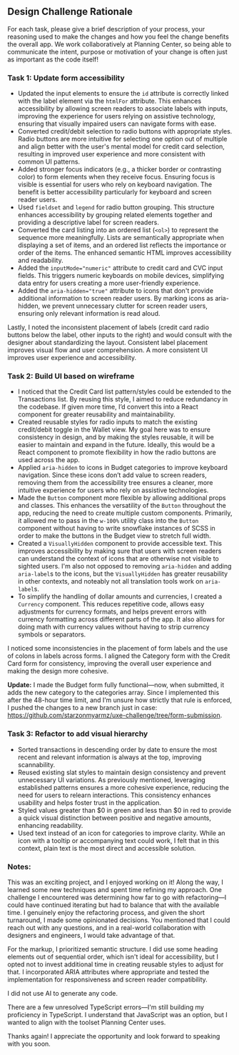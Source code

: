 ## Design Challenge Rationale
For each task, please give a brief description of your process, your reasoning used to make the changes and how you feel the change benefits the overall app. We work collaboratively at Planning Center, so being able to communicate the intent, purpose or motivation of your change is often just as important as the code itself!


### Task 1: Update form accessibility

- Updated the input elements to ensure the `id` attribute is correctly linked with the label element via the `htmlFor` attribute. This enhances accessibility by allowing screen readers to associate labels with inputs, improving the experience for users relying on assistive technology, ensuring that visually impaired users can navigate forms with ease.
- Converted credit/debit selection to radio buttons with appropriate styles. Radio buttons are more intuitive for selecting one option out of multiple and align better with the user's mental model for credit card selection, resulting in improved user experience and more consistent with common UI patterns.
- Added stronger focus indicators (e.g., a thicker border or contrasting color) to form elements when they receive focus. Ensuring focus is visible is essential for users who rely on keyboard navigation. The benefit is better accessibility particularly for keyboard and screen reader users.
- Used `fieldset` and `legend` for radio button grouping. This structure enhances accessibility by grouping related elements together and providing a descriptive label for screen readers.
- Converted the card listing into an ordered list (`<ol>`) to represent the sequence more meaningfully. Lists are semantically appropriate when displaying a set of items, and an ordered list reflects the importance or order of the items. The enhanced semantic HTML improves accessibility and readability.
- Added the `inputMode="numeric"` attribute to credit card and CVC input fields. This triggers numeric keyboards on mobile devices, simplifying data entry for users creating a more user-friendly experience.
- Added the `aria-hidden="true"` attribute to icons that don't provide additional information to screen reader users. By marking icons as aria-hidden, we prevent unnecessary clutter for screen reader users, ensuring only relevant information is read aloud.

Lastly, I noted the inconsistent placement of labels (credit card radio buttons below the label, other inputs to the right) and would consult with the designer about standardizing the layout. Consistent label placement improves visual flow and user comprehension. A more consistent UI improves user experience and accessibility.


### Task 2: Build UI based on wireframe

- I noticed that the Credit Card list pattern/styles could be extended to the Transactions list. By reusing this style, I aimed to reduce redundancy in the codebase. If given more time, I’d convert this into a React component for greater reusability and maintainability.
- Created reusable styles for radio inputs to match the existing credit/debit toggle in the Wallet view. My goal here was to ensure consistency in design, and by making the styles reusable, it will be easier to maintain and expand in the future. Ideally, this would be a React component to promote flexibility in how the radio buttons are used across the app.
- Applied `aria-hidden` to icons in Budget categories to improve keyboard navigation. Since these icons don’t add value to screen readers, removing them from the accessibility tree ensures a cleaner, more intuitive experience for users who rely on assistive technologies.
- Made the `Button` component more flexible by allowing additional props and classes. This enhances the versatility of the `Button` throughout the app, reducing the need to create multiple custom components. Primarily, it allowed me to pass in the `w-100%` utility class into the `Button` component without having to write snowflake instances of SCSS in order to make the buttons in the Budget view to stretch full width.
- Created a `VisuallyHidden` component to provide accessible text. This improves accessibility by making sure that users with screen readers can understand the context of icons that are otherwise not visible to sighted users. I'm also not opposed to removing `aria-hidden` and adding `aria-label`s to the icons, but the `VisuallyHidden` has greater reusability in other contexts, and noteably not all translation tools work on `aria-label`s.
- To simplify the handling of dollar amounts and currencies, I created a `Currency` component. This reduces repetitive code, allows easy adjustments for currency formats, and helps prevent errors with currency formatting across different parts of the app. It also allows for doing math with currency values without having to strip currency symbols or separators.

I noticed some inconsistencies in the placement of form labels and the use of colons in labels across forms. I aligned the Category form with the Credit Card form for consistency, improving the overall user experience and making the design more cohesive.

**Update:** I made the Budget form fully functional—now, when submitted, it adds the new category to the categories array. Since I implemented this after the 48-hour time limit, and I’m unsure how strictly that rule is enforced, I pushed the changes to a new branch just in case: https://github.com/starzonmyarmz/uxe-challenge/tree/form-submission.


### Task 3: Refactor to add visual hierarchy

- Sorted transactions in descending order by date to ensure the most recent and relevant information is always at the top, improving scannability.
- Reused existing slat styles to maintain design consistency and prevent unnecessary UI variations. As previously mentioned, leveraging established patterns ensures a more cohesive experience, reducing the need for users to relearn interactions. This consistency enhances usability and helps foster trust in the application.
- Styled values greater than $0 in green and less than $0 in red to provide a quick visual distinction between positive and negative amounts, enhancing readability.
- Used text instead of an icon for categories to improve clarity. While an icon with a tooltip or accompanying text could work, I felt that in this context, plain text is the most direct and accessible solution.


### Notes:

This was an exciting project, and I enjoyed working on it! Along the way, I learned some new techniques and spent time refining my approach. One challenge I encountered was determining how far to go with refactoring—I could have continued iterating but had to balance that with the available time. I genuinely enjoy the refactoring process, and given the short turnaround, I made some opinionated decisions. You mentioned that I could reach out with any questions, and in a real-world collaboration with designers and engineers, I would take advantage of that.

For the markup, I prioritized semantic structure. I did use some heading elements out of sequential order, which isn't ideal for accessibility, but I opted not to invest additional time in creating reusable styles to adjust for that. I incorporated ARIA attributes where appropriate and tested the implementation for responsiveness and screen reader compatibility.

I did not use AI to generate any code.

There are a few unresolved TypeScript errors—I'm still building my proficiency in TypeScript. I understand that JavaScript was an option, but I wanted to align with the toolset Planning Center uses.

Thanks again! I appreciate the opportunity and look forward to speaking with you soon.

